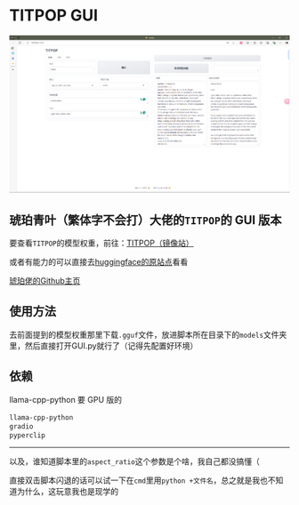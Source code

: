 # TITPOP GUI

![img.png](img.png)

## 琥珀青叶（繁体字不会打）大佬的`TITPOP`的 GUI 版本

要查看`TITPOP`的模型权重，前往：[TITPOP（镜像站）](https://hf-mirror.com/KBlueLeaf/TITPOP-200M-dev)

或者有能力的可以直接去[huggingface的原站点](https://huggingface.co/KBlueLeaf/TITPOP-200M-dev)看看

[琥珀佬的Github主页](https://github.com/KohakuBlueleaf)

## 使用方法

去前面提到的模型权重那里下载`.gguf`文件，放进脚本所在目录下的`models`文件夹里，然后直接打开GUI.py就行了（记得先配置好环境）

## 依赖
llama-cpp-python 要 GPU 版的
```
llama-cpp-python
gradio
pyperclip
```

---

以及，谁知道脚本里的`aspect_ratio`这个参数是个啥，我自己都没搞懂（

直接双击脚本闪退的话可以试一下在`cmd`里用`python +文件名`，总之就是我也不知道为什么，这玩意我也是现学的